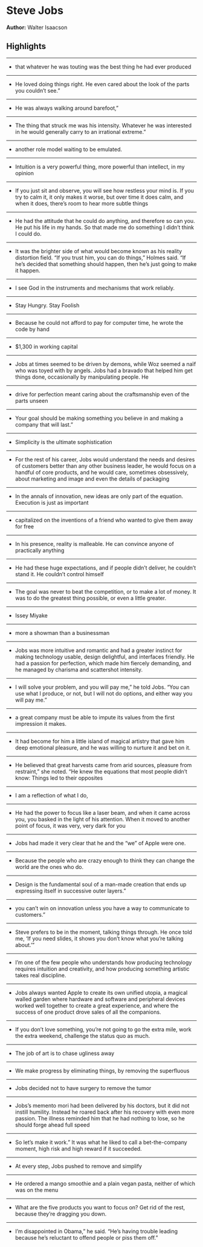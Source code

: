 # Steve Jobs  
**Author:** Walter Isaacson

## Highlights

---

- that whatever he was touting was the best thing he had ever produced

---

- He loved doing things right. He even cared about the look of the parts you couldn’t see.”

---

- He was always walking around barefoot,”

---

- The thing that struck me was his intensity. Whatever he was interested in he would generally carry to an irrational extreme.”

---

- another role model waiting to be emulated.

---

- Intuition is a very powerful thing, more powerful than intellect, in my opinion

---

- If you just sit and observe, you will see how restless your mind is. If you try to calm it, it only makes it worse, but over time it does calm, and when it does, there’s room to hear more subtle things

---

- He had the attitude that he could do anything, and therefore so can you. He put his life in my hands. So that made me do something I didn’t think I could do.

---

- It was the brighter side of what would become known as his reality distortion field. “If you trust him, you can do things,” Holmes said. “If he’s decided that something should happen, then he’s just going to make it happen.

---

- I see God in the instruments and mechanisms that work reliably.

---

- Stay Hungry. Stay Foolish

---

- Because he could not afford to pay for computer time, he wrote the code by hand

---

- $1,300 in working capital

---

- Jobs at times seemed to be driven by demons, while Woz seemed a naïf who was toyed with by angels. Jobs had a bravado that helped him get things done, occasionally by manipulating people. He

---

- drive for perfection meant caring about the craftsmanship even of the parts unseen

---

- Your goal should be making something you believe in and making a company that will last.”

---

- Simplicity is the ultimate sophistication

---

- For the rest of his career, Jobs would understand the needs and desires of customers better than any other business leader, he would focus on a handful of core products, and he would care, sometimes obsessively, about marketing and image and even the details of packaging

---

- In the annals of innovation, new ideas are only part of the equation. Execution is just as important

---

- capitalized on the inventions of a friend who wanted to give them away for free

---

- In his presence, reality is malleable. He can convince anyone of practically anything

---

- He had these huge expectations, and if people didn’t deliver, he couldn’t stand it. He couldn’t control himself

---

- The goal was never to beat the competition, or to make a lot of money. It was to do the greatest thing possible, or even a little greater.

---

- Issey Miyake 

---

- more a showman than a businessman

---

- Jobs was more intuitive and romantic and had a greater instinct for making technology usable, design delightful, and interfaces friendly. He had a passion for perfection, which made him fiercely demanding, and he managed by charisma and scattershot intensity. 

---

- I will solve your problem, and you will pay me,” he told Jobs. “You can use what I produce, or not, but I will not do options, and either way you will pay me.”

---

- a great company must be able to impute its values from the first impression it makes.

---

- It had become for him a little island of magical artistry that gave him deep emotional pleasure, and he was willing to nurture it and bet on it.

---

- He believed that great harvests came from arid sources, pleasure from restraint,” she noted. “He knew the equations that most people didn’t know: Things led to their opposites

---

- I am a reflection of what I do,

---

- He had the power to focus like a laser beam, and when it came across you, you basked in the light of his attention. When it moved to another point of focus, it was very, very dark for you

---

- Jobs had made it very clear that he and the “we” of Apple were one.

---

- Because the people who are crazy enough to think they can change the world are the ones who do.


---

- Design is the fundamental soul of a man-made creation that ends up expressing itself in successive outer layers.”

---

-  you can’t win on innovation unless you have a way to communicate to customers.”

---

- Steve prefers to be in the moment, talking things through. He once told me, ‘If you need slides, it shows you don’t know what you’re talking about.’”

---

- I’m one of the few people who understands how producing technology requires intuition and creativity, and how producing something artistic takes real discipline.

---

- Jobs always wanted Apple to create its own unified utopia, a magical walled garden where hardware and software and peripheral devices worked well together to create a great experience, and where the success of one product drove sales of all the companions.

---

- If you don’t love something, you’re not going to go the extra mile, work the extra weekend, challenge the status quo as much.

---

- The job of art is to chase ugliness away

---

- We make progress by eliminating things, by removing the superfluous

---

- Jobs decided not to have surgery to remove the tumor

---

- Jobs’s memento mori had been delivered by his doctors, but it did not instill humility. Instead he roared back after his recovery with even more passion. The illness reminded him that he had nothing to lose, so he should forge ahead full speed

---

- So let’s make it work.” It was what he liked to call a bet-the-company moment, high risk and high reward if it succeeded.

---

- At every step, Jobs pushed to remove and simplify

---

- He ordered a mango smoothie and a plain vegan pasta, neither of which was on the menu

---

- What are the five products you want to focus on? Get rid of the rest, because they’re dragging you down.

---

- I’m disappointed in Obama,” he said. “He’s having trouble leading because he’s reluctant to offend people or piss them off.”

